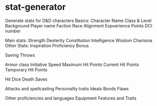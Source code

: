 # stat-generator
Generate stats for D&amp;D characters
Basics:
Character Name
Class & Level
Background
Player name
Faction
Race
Alignment
Expoerience Points
DCI number

Main stats:
Strength
Dexterity
Constitution
Intelligence
Wisdom
Charisma
Other Stats:
Inspiration
Proficiency Bonus

Saving Throws



Armor class
Initiative
Speed
Maximum Hit Points
Current Hit Points
Temporary Hit Points

Hit Dice
Death Saves


Attacks and spellcasting
Personality traits
Ideals
Bonds
Flaws

Other proficiencies and languages
Equipment
Features and Traits
